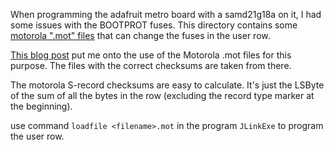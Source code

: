 When programming the adafruit metro board with a samd21g18a on it, I had some issues with the BOOTPROT fuses. This directory contains some [motorola ".mot" files](https://en.wikipedia.org/wiki/SREC_(file_format)) that can change the fuses in the user row.

[This blog post](https://roamingthings.de/posts/use-j-link-to-change-the-boot-loader-protection-of-a-sam-d21/) put me onto the use of the Motorola .mot files for this purpose. The files with the correct checksums are taken from there.

The motorola S-record checksums are easy to calculate. It's just the LSByte of the sum of all the bytes in the row (excluding the record type marker at the beginning).

use command `loadfile <filename>.mot` in the program `JLinkExe` to program the user row.